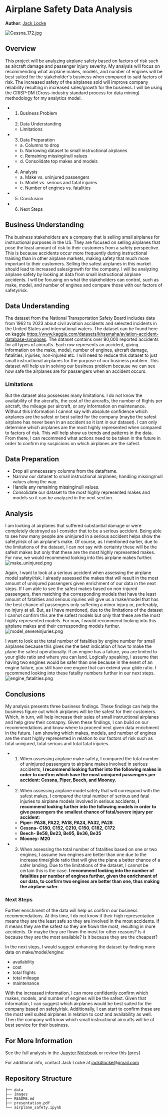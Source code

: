 

# Airplane Safety Data Analysis

**Author**: [Jack Locke](mailto:jackdlocke@gmail.com)

![Cessna_172.jpg](./images/Cessna_172.jpg)

## Overview
This project will be analyzing airplane safety based on factors of risk such as aircraft damage and passenger injury severity. My analysis will focus on recommending what airplane makes, models, and number of engines will be best suited for the stakeholder's business when compared to said factors of risk. The increased safety of the airplanes sold will improve company reliability resulting in increased sales/growth for the business. I will be using the CRISP-DM (Cross-industry standard process for data mining) methodology for my analytics model. 

* 1. Business Problem
* 2. Data Understanding
    * Limitations
* 3. Data Preparation
    * a. Columns to drop
    * b. Narrowing dataset to small instructional airplanes
    * c. Remaining missing/null values
    * d. Consolidate top makes and models
* 4. Analysis
    * a. Make vs. uninjured passengers
    * b. Model vs. serious and fatal injuries
    * c. Number of engines vs. fatalities
* 5. Conclusion
* 6. Next Steps


## Business Understanding
The business stakeholders are a company that is selling small airplanes for instructional purposes in the US. They are focused on selling airplanes that pose the least amount of risk to their customers from a safety perspective. This is because accidents occur more frequently during instructional training than in other airplane markets, making safety that much more important to their customers. Selling the safest airplanes in this market should lead to increased sales/growth for the company. I will be analyzing airplane safety by looking at data from small instructional airplane accidents. I will be focusing on what the stakeholders can control, such as make, model, and number of engines and compare those with our factors of safety/risk.  

## Data Understanding
The dataset from the National Transportation Safety Board includes data from 1962 to 2023 about civil aviation accidents and selected incidents in the United States and international waters. The dataset can be found here on kaggle https://www.kaggle.com/datasets/khsamaha/aviation-accident-database-synopses. The dataset contains over 90,000 reported accidents for all types of aircrafts. Each row represents an accident, giving information on the make, model, number of engines, aircraft damage, fatalities, injuries, non-injured etc. I will need to reduce this dataset to just small instructional airplanes for the purpose of our business problem. This dataset will help us in solving our business problem because we can see how safe the airplanes are for passengers when an accident occurs.  
### Limitations
But the dataset also possesses many limitations. I do not know the availability of the aircrafts, the cost of the aircrafts, the number of flights per aircraft, the mileage per aircraft, or any information on maintenance. Without this information I cannot say with absolute confidence which airplanes are the safest or best suited for the company (maybe the safest airplane has never been in an accident so it isnt in our dataset). I can only determine which airplanes are the most highly represented when compared to factors of risk. This will help show us trends and patterns in the data. From there, I can recommend what actions need to be taken in the future in order to confirm my suspicions on which airplanes are the safest. 


## Data Preparation
* Drop all unnecessary columns from the dataframe. 
* Narrow our dataset to small instructional airplanes; handling missing/null values along the way. 
* Handle any remaining missing/null values. 
* Consolidate our dataset to the most highly represented makes and models so it can be analyzed in the next section. 


## Analysis
I am looking at airplanes that suffered substantial damage or were completely destroyed as I consider that to be a serious accident. Being able to see how many people are uninjured in a serious accident helps show the safety/risk of an airplane's make. Of course, as I mentioned earlier, due to the limitations of the dataset, I can not say with certainty these will be the safest makes but only that these are the most highly represented makes. For now, we would recommend looking into this airplane makes further. 
![make_uninjured.png](./images/make_uninjured.png)

Again, I want to look at a serious accident when assessing the airplane model safety/risk. I already assessed the makes that will result in the most amount of uninjured passengers given enrichment of our data in the next steps. If I am able to see the safest makes based on non-injured passengers, then matching the corresponding models that have the least amount of fatalities and serious injuries will give us a make/model that has the best chance of passengers only suffering a minor injury or, preferably, no injury at all. But, as I have mentioned, due to the limitations of the dataset I cannot confirm this are the safest models but only that these are the most highly represented models. For now, I would recommend looking into this airplane makes and their corresponding models further. 
![model_severeinjuries.png](./images/model_severeinjuries.png)

I want to look at the total number of fatalities by engine number for small airplanes because this gives me the best indication of how to make the plane the safest operationally. If an engine has a failure, you are limited to your glide ratio and where you can land. Logically speaking, I assume that having two engines would be safer than one because in the event of an engine failure, you still have one engine that can extend your glide ratio. I recommend looking into these fatality numbers further in our next steps. 
![engine_fatalities.png](./images/engine_fatalities.png)


## Conclusions
My analysis presents three business findings. These findings can help the business figure out which airplanes will be the safest for their customers. Which, in turn, will help increase their sales of small instructional airplanes and help grow their comapny. Given these findings, I can build on our recommendations and know where to proceed next given data enrichment in the future. I am showing which makes, models, and number of engines are the most highly represented in relation to our factors of risk such as total uninjured, total serious and total fatal injuries.  

* 1. When assessing airplane make safety, I compared the total number of uninjured passengers to airplane makes involved in serious accidents; **I recommend looking further into the following makes in order to confirm which have the most uninjured passengers per accident: Cessna, Piper, Beech, and Mooney.** 
* 2. When assessing airplane model safety that will correspond with the safest makes, I compared the total number of serious and fatal injuries to airplane models involved in serious accidents; **I recommend looking further into the following models in order to give passengers the smallest chance of fatal/severe injury per accident**: 
    * **Piper- PA38, PA22, PA18, PA24, PA32, PA28** 
    * **Cessna- C180, C152, C210, C150, C182, C172**
    * **Beech- Be58, Be23, Be95, Be36, Be35**
    * **Mooney- M20**
* 3. When assessing the total number of fatalities based on one or two engines, I assume two engines are better than one due to the increase time/glide ratio that will give the plane a better chance of a safer landing. Due to the limitations of the dataset, I cannot be certain this is the case. **I recommend looking into the number of fatalities per number of engines further, given the enrichment of our data, to confirm two engines are better than one, thus making the airplane safer.** 



### Next Steps
Further enrichment of the data will help us confirm our business recommendations. At this time, I do not know if their high representation means they are the least safe so they are involved in the most accidents. If it means they are the safest so they are flown the most, resulting in more accidents. Or maybe they are flown the most for other reasons? Is it because they are the most available? Is it because they are the cheapest?

In the next steps, I would suggest enhancing the dataset by finding more data on make/model/engine: 

* availability
* cost
* total flights
* total mileage
* maintenance

With the increased information, I can more confidently confirm which makes, models, and number of engines will be the safest. Given that information, I can suggest which airplanes would be best suited for the company based on safety/risk. Additionally, I can start to confirm these are the most well suited airplanes in relation to cost and availability as well. Then the company will know which small instructional aircrafts will be of best service for their business. 


## For More Information

See the full analysis in the [Jupyter Notebook](airplane_safety.ipynb) or review this [pres]

For additional info, contact Jack Locke at [jackdlocke@gmail.com](mailto:jackdlocke@gmail.com)



## Repository Structure

```
├── data
├── images
├── README.md
├── presentation.pdf
└── airplane_safety.ipynb
```

